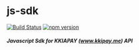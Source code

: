 # js-sdk

[![Build Status](https://travis-ci.org/kkiapay/js-sdk.svg?branch=master)](https://travis-ci.org/kkiapay/js-sdk)
[![npm version](https://img.shields.io/npm/dt/express.svg)](https://www.npmjs.com/package/kkiapay)

##### Javascript Sdk for KKIAPAY (www.kkipay.me) API